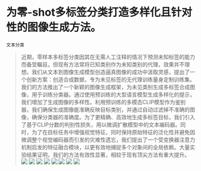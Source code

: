 # 为零-shot多标签分类打造多样化且针对性的图像生成方法。
`文本分类`
> 近期，零样本多标签分类因其在无需人工注释的情况下预测未知标签的能力而备受瞩目。但现有方法常将已知类别作为未知类别的代理，效果并不理想。我们从文本到图像生成模型创造逼真图像的成功中汲取灵感，提出了一个创新方案：创造合成数据，专为未见标签的无代理训练量身定制训练集。我们的方法推出了一个新颖的图像生成框架，为未见类别生成多标签合成图像，用于训练分类器。通过使用预训练的大型语言模型生成多样化的提示，我们增加了生成图像的多样性。利用预训练的多模态CLIP模型作为鉴别器，我们确保生成图像能准确反映目标类别，并通过自动过滤掉不准确的图像，确保分类器的准确度。为了更精确、高效地生成多标签目标，我们引入了基于CLIP分数的判别性损失，用以微调扩散模型中的文本编码器。同时，为了在目标任务中增强视觉特征，同时保持原始特征的泛化性并避免因微调整个视觉编码器而引发的灾难性遗忘，我们提出了一个受变换器注意力机制启发的特征融合模块，以更有效地捕捉多个对象间的全局依赖。大量实验结果证明，我们的方法有效性显著，相较于现有顶尖方法有重大提升。
![](https://raw.githubusercontent.com/HuggingAGI/HuggingArxiv/main/paper_images/2404.03144/x1.png)
![](https://raw.githubusercontent.com/HuggingAGI/HuggingArxiv/main/paper_images/2404.03144/x2.png)
![](https://raw.githubusercontent.com/HuggingAGI/HuggingArxiv/main/paper_images/2404.03144/x3.png)
![](https://raw.githubusercontent.com/HuggingAGI/HuggingArxiv/main/paper_images/2404.03144/x4.png)
![](https://raw.githubusercontent.com/HuggingAGI/HuggingArxiv/main/paper_images/2404.03144/x5.png)
![](https://raw.githubusercontent.com/HuggingAGI/HuggingArxiv/main/paper_images/2404.03144/x6.png)
![](https://raw.githubusercontent.com/HuggingAGI/HuggingArxiv/main/paper_images/2404.03144/x7.png)
![](https://raw.githubusercontent.com/HuggingAGI/HuggingArxiv/main/paper_images/2404.03144/x8.png)

